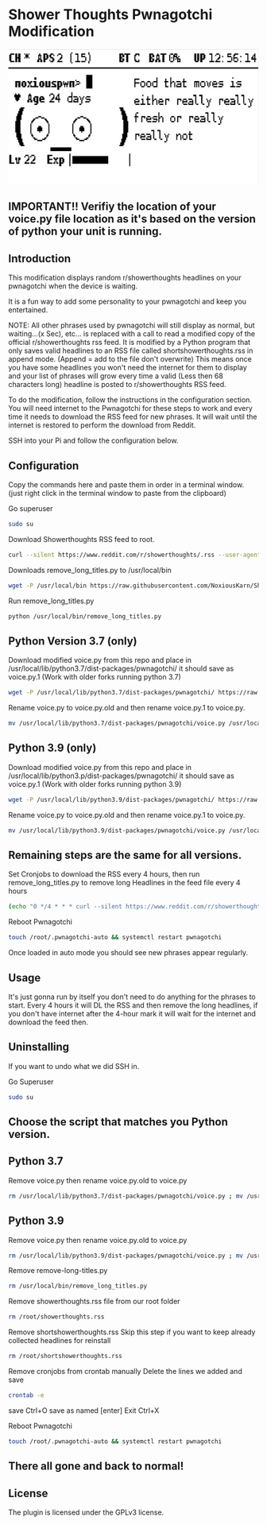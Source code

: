 # Shower Thoughts Pwnagotchi Modification

<img src="doc/attachments/showerthoughts.gif" width="631" height="272"/>

## IMPORTANT!! Verifiy the location of your voice.py file location as it's based on the version of python your unit is running.



## Introduction

This modification displays random r/showerthoughts headlines on your pwnagotchi when the device is waiting. 

It is a fun way to add some personality to your pwnagotchi and keep you entertained.

NOTE: All other phrases used by pwnagotchi will still display as normal, but waiting...(x Sec), etc... is replaced with a call to read a modified copy of the official r/showerthoughts rss feed. 
It is modified by a Python program that only saves valid headlines to an RSS file called shortshowerthoughts.rss in append mode. (Append = add to the file don't overwrite) 
This means once you have some headlines you won't need the internet for them to display and your list of phrases will grow every time a valid (Less then 68 characters long) headline is posted to r/showerthoughts RSS feed.


To do the modification, follow the instructions in the configuration section. 
You will need internet to the Pwnagotchi for these steps to work and every time it needs to download the RSS feed for new phrases. 
It will wait until the internet is restored to perform the download from Reddit.

SSH into your Pi and follow the configuration below.

## Configuration
Copy the commands here and paste them in order in a terminal window. (just right click in the terminal window to paste from the clipboard)

Go superuser
```bash
sudo su
```
Download Showerthoughts RSS feed to root. 
```bash
curl --silent https://www.reddit.com/r/showerthoughts/.rss --user-agent 'Mozilla' --output /root/showerthoughts.rss
```
Downloads remove_long_titles.py to /usr/local/bin
```bash
wget -P /usr/local/bin https://raw.githubusercontent.com/NoxiousKarn/Showerthoughts/main/remove_long_titles.py
```
Run remove_long_titles.py
```bash
python /usr/local/bin/remove_long_titles.py
```
## Python Version 3.7 (only)

Download modified voice.py from this repo and place in /usr/local/lib/python3.7/dist-packages/pwnagotchi/ it should save as voice.py.1 (Work with older forks running python 3.7)
```bash
wget -P /usr/local/lib/python3.7/dist-packages/pwnagotchi/ https://raw.githubusercontent.com/NoxiousKarn/Showerthoughts/main/voice.py
```
Rename voice.py to voice.py.old and then rename voice.py.1 to voice.py.
```bash
mv /usr/local/lib/python3.7/dist-packages/pwnagotchi/voice.py /usr/local/lib/python3.7/dist-packages/pwnagotchi/voice.py.old ; mv /usr/local/lib/python3.7/dist-packages/pwnagotchi/voice.py.1 /usr/local/lib/python3.7/dist-packages/pwnagotchi/voice.py
```
## Python 3.9 (only)

Download modified voice.py from this repo and place in /usr/local/lib/python3.p/dist-packages/pwnagotchi/ it should save as voice.py.1 (Work with older forks running python 3.9)
```bash
wget -P /usr/local/lib/python3.9/dist-packages/pwnagotchi/ https://raw.githubusercontent.com/NoxiousKarn/Showerthoughts/main/voice.py
```
Rename voice.py to voice.py.old and then rename voice.py.1 to voice.py.
```bash
mv /usr/local/lib/python3.9/dist-packages/pwnagotchi/voice.py /usr/local/lib/python3.9/dist-packages/pwnagotchi/voice.py.old ; mv /usr/local/lib/python3.9/dist-packages/pwnagotchi/voice.py.1 /usr/local/lib/python3.9/dist-packages/pwnagotchi/voice.py
```

## Remaining steps are the same for all versions.

Set Cronjobs to download the RSS every 4 hours, then run remove_long_titles.py to remove long Headlines in the feed file every 4 hours
```bash
(echo "0 */4 * * * curl --silent https://www.reddit.com/r/showerthoughts/.rss --user-agent 'Mozilla' --output showerthoughts.rss" ; echo "0 */4 * * * /usr/bin/python /usr/local/bin/remove_long_titles.py >/dev/null 2>&1") | crontab -
```
Reboot Pwnagotchi
```bash
touch /root/.pwnagotchi-auto && systemctl restart pwnagotchi
```

Once loaded in auto mode you should see new phrases appear regularly.


## Usage
It's just gonna run by itself you don't need to do anything for the phrases to start. Every 4 hours it will DL the RSS and then remove the long headlines, if you don't have internet after the 4-hour mark it will wait for the internet and download the feed then. 


## Uninstalling
If you want to undo what we did SSH in.

Go Superuser
```bash
sudo su
```
## Choose the script that matches you Python version.

## Python 3.7
Remove voice.py then rename voice.py.old to voice.py
```bash
rm /usr/local/lib/python3.7/dist-packages/pwnagotchi/voice.py ; mv /usr/local/lib/python3.7/dist-packages/pwnagotchi/voice.py.old /usr/local/lib/python3.7/dist-packages/pwnagotchi/voice.py
```

## Python 3.9
Remove voice.py then rename voice.py.old to voice.py
```bash
rm /usr/local/lib/python3.9/dist-packages/pwnagotchi/voice.py ; mv /usr/local/lib/python3.9/dist-packages/pwnagotchi/voice.py.old /usr/local/lib/python3.9/dist-packages/pwnagotchi/voice.py
```

Remove remove-long-titles.py
```bash
rm /usr/local/bin/remove_long_titles.py
```
Remove showerthoughts.rss file from our root folder
```bash
rm /root/showerthoughts.rss
```
Remove shortshowerthoughts.rss Skip this step if you want to keep already collected headlines for reinstall
```bash
rm /root/shortshowerthoughts.rss
```
Remove cronjobs from crontab manually Delete the lines we added and save
```bash
crontab -e
```
save
Ctrl+O
save as named
[enter]
Exit
Ctrl+X

Reboot Pwnagotchi
```bash
touch /root/.pwnagotchi-auto && systemctl restart pwnagotchi
```

## There all gone and back to normal!

## License
The plugin is licensed under the GPLv3 license.

